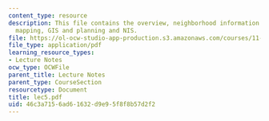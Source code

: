```yaml
---
content_type: resource
description: This file contains the overview, neighborhood information systems for
  mapping, GIS and planning and NIS.
file: https://ol-ocw-studio-app-production.s3.amazonaws.com/courses/11-204-planning-communications-and-digital-media-fall-2004/46c3a7156ad61632d9e95f8f8b57d2f2_lec5.pdf
file_type: application/pdf
learning_resource_types:
- Lecture Notes
ocw_type: OCWFile
parent_title: Lecture Notes
parent_type: CourseSection
resourcetype: Document
title: lec5.pdf
uid: 46c3a715-6ad6-1632-d9e9-5f8f8b57d2f2
---
```

